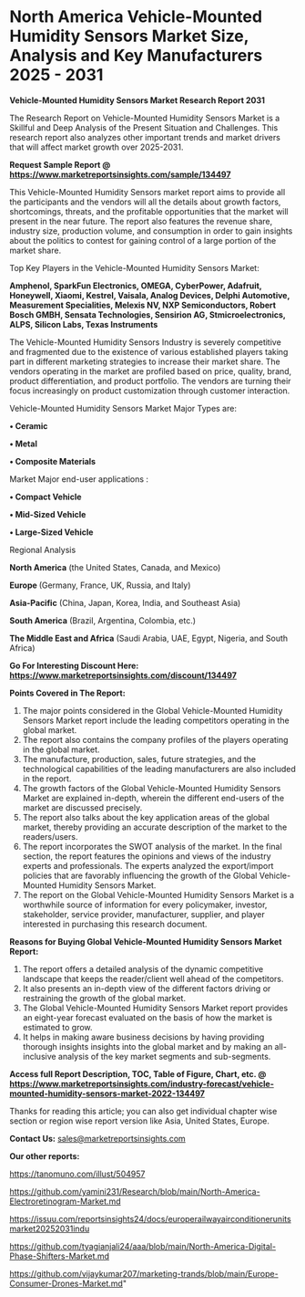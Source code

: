  # North America Vehicle-Mounted Humidity Sensors Market Size, Analysis and Key Manufacturers 2025 - 2031

<strong>Vehicle-Mounted Humidity Sensors Market Research Report 2031</strong>

The Research Report on Vehicle-Mounted Humidity Sensors Market is a Skillful and Deep Analysis of the Present Situation and Challenges. This research report also analyzes other important trends and market drivers that will affect market growth over 2025-2031.

<strong>Request Sample Report @ <a href=https://www.marketreportsinsights.com/sample/134497>https://www.marketreportsinsights.com/sample/134497</a></strong>

This Vehicle-Mounted Humidity Sensors market report aims to provide all the participants and the vendors will all the details about growth factors, shortcomings, threats, and the profitable opportunities that the market will present in the near future. The report also features the revenue share, industry size, production volume, and consumption in order to gain insights about the politics to contest for gaining control of a large portion of the market share.

Top Key Players in the Vehicle-Mounted Humidity Sensors Market:

<strong>Amphenol, SparkFun Electronics, OMEGA, CyberPower, Adafruit, Honeywell, Xiaomi, Kestrel, Vaisala, Analog Devices, Delphi Automotive, Measurement Specialities, Melexis NV, NXP Semiconductors, Robert Bosch GMBH, Sensata Technologies, Sensirion AG, Stmicroelectronics, ALPS, Silicon Labs, Texas Instruments</strong>

The Vehicle-Mounted Humidity Sensors Industry is severely competitive and fragmented due to the existence of various established players taking part in different marketing strategies to increase their market share. The vendors operating in the market are profiled based on price, quality, brand, product differentiation, and product portfolio. The vendors are turning their focus increasingly on product customization through customer interaction.

Vehicle-Mounted Humidity Sensors Market Major Types are:

<strong>• Ceramic

• Metal

• Composite Materials</strong>

Market Major end-user applications :

<strong>• Compact Vehicle

• Mid-Sized Vehicle

• Large-Sized Vehicle</strong>

Regional Analysis

</u><strong><b>North America</b></strong> (the United States, Canada, and Mexico)

<strong><b>Europe </b></strong>(Germany, France, UK, Russia, and Italy)

<strong><b>Asia-Pacific</b></strong> (China, Japan, Korea, India, and Southeast Asia)

<strong><b>South America</b></strong> (Brazil, Argentina, Colombia, etc.)

<strong><b>The Middle East and Africa</b></strong> (Saudi Arabia, UAE, Egypt, Nigeria, and South Africa)

<strong>Go For Interesting Discount Here: <a href=https://www.marketreportsinsights.com/discount/134497>https://www.marketreportsinsights.com/discount/134497</a></strong>

<strong>Points Covered in The Report:</strong>
<ol>
  <li>The major points considered in the Global Vehicle-Mounted Humidity Sensors Market report include the leading competitors operating in the global market.</li>
  <li>The report also contains the company profiles of the players operating in the global market.</li>
  <li>The manufacture, production, sales, future strategies, and the technological capabilities of the leading manufacturers are also included in the report.</li>
  <li>The growth factors of the Global Vehicle-Mounted Humidity Sensors Market are explained in-depth, wherein the different end-users of the market are discussed precisely.</li>
  <li>The report also talks about the key application areas of the global market, thereby providing an accurate description of the market to the readers/users.</li>
  <li>The report incorporates the SWOT analysis of the market. In the final section, the report features the opinions and views of the industry experts and professionals. The experts analyzed the export/import policies that are favorably influencing the growth of the Global Vehicle-Mounted Humidity Sensors Market.</li>
  <li>The report on the Global Vehicle-Mounted Humidity Sensors Market is a worthwhile source of information for every policymaker, investor, stakeholder, service provider, manufacturer, supplier, and player interested in purchasing this research document.</li>
</ol>
<strong>Reasons for Buying Global Vehicle-Mounted Humidity Sensors Market Report:</strong>

<ol>
  <li>The report offers a detailed analysis of the dynamic competitive landscape that keeps the reader/client well ahead of the competitors.</li>
  <li>It also presents an in-depth view of the different factors driving or restraining the growth of the global market.</li>
  <li>The Global Vehicle-Mounted Humidity Sensors Market report provides an eight-year forecast evaluated on the basis of how the market is estimated to grow.</li>
  <li>It helps in making aware business decisions by having providing thorough insights insights into the global market and by making an all-inclusive analysis of the key market segments and sub-segments.</li>
</ol>
<strong>Access full Report Description, TOC, Table of Figure, Chart, etc. @ <a href=https://www.marketreportsinsights.com/industry-forecast/vehicle-mounted-humidity-sensors-market-2022-134497>https://www.marketreportsinsights.com/industry-forecast/vehicle-mounted-humidity-sensors-market-2022-134497</a></strong>


Thanks for reading this article; you can also get individual chapter wise section or region wise report version like Asia, United States, Europe.

<strong>Contact Us:</strong>
sales@marketreportsinsights.com

<strong>Our other reports:</strong>

<a href=https://tanomuno.com/illust/504957>https://tanomuno.com/illust/504957</a>

<a href=https://github.com/yamini231/Research/blob/main/North-America-Electroretinogram-Market.md>https://github.com/yamini231/Research/blob/main/North-America-Electroretinogram-Market.md</a>

<a href=https://issuu.com/reportsinsights24/docs/europerailwayairconditionerunitsmarket20252031indu>https://issuu.com/reportsinsights24/docs/europerailwayairconditionerunitsmarket20252031indu</a>

<a href=https://github.com/tyagianjali24/aaa/blob/main/North-America-Digital-Phase-Shifters-Market.md>https://github.com/tyagianjali24/aaa/blob/main/North-America-Digital-Phase-Shifters-Market.md</a>

<a href=https://github.com/vijaykumar207/marketing-trands/blob/main/Europe-Consumer-Drones-Market.md>https://github.com/vijaykumar207/marketing-trands/blob/main/Europe-Consumer-Drones-Market.md</a>"
